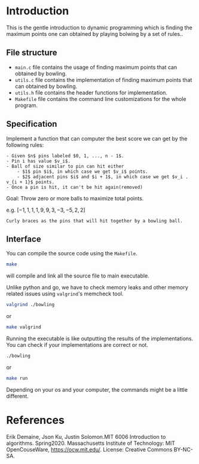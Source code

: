 # Introduction
This is the gentle introduction to dynamic programming which is finding the maximum points one can obtained by playing bolwing by a set of rules..

## File structure

- `main.c` file contains the usage of finding maximum points that can obtained by bowling.
- `utils.c` file contains the implementation of finding maximum points that can obtained by bowling.
- `utils.h` file contains the header functions for implementation.
- `Makefile` file contains the command line customizations for the whole program.

## Specification
Implement a function that can computer the best score we can get by the following rules:

    - Given $n$ pins labeled $0, 1, ..., n - 1$.
    - Pin i has value $v_i$.
    - Ball of size similar to pin can hit either
        - $1$ pin $i$, in which case we get $v_i$ points.
        - $2$ adjacent pins $i$ and $i + 1$, in which case we get $v_i . v_{i + 1}$ points.
    - Once a pin is hit, it can't be hit again(removed)

Goal: Throw zero or more balls to maximize total points.

e.g. $[-1, {1}, {1}, {1}, {9, 9}, {3}, {-3, -5}, {2, 2}]$

    Curly braces as the pins that will hit together by a bowling ball.

## Interface

You can compile the source code using the `Makefile`.

```bash
make
```
will compile and link all the source file to main executable.

Unlike python and go, we have to check memory leaks and other memory related issues using `valgrind`'s memcheck tool.

```bash
valgrind ./bowling
```
or
```bash
make valgrind
```

Running the executable is like outputting the results of the implementations. You can check if your implementations are correct or not.

```bash
./bowling
```
or
```bash
make run
```
Depending on your os and your computer, the commands might be a little different.

# References
Erik Demaine, Json Ku, Justin Solomon.MIT 6006 Introduction to algorithms. Spring2020. Massachusetts Institute of Technology: MIT OpenCouseWare, https://ocw.mit.edu/. License: Creative Commons BY-NC-SA.
